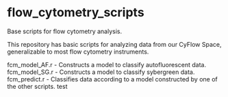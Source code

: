 # flow_cytometry_scripts
Base scripts for flow cytometry analysis.

This repository has basic scripts for analyzing data from our CyFlow Space, generalizable to most flow cytometry instruments.  

fcm_model_AF.r - Constructs a model to classify autofluorescent data.
fcm_model_SG.r - Constructs a model to classify sybergreen data.
fcm_predict.r - Classifies data according to a model constructed by one of the other scripts.
 test